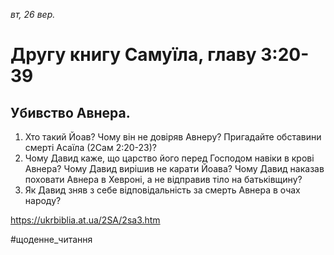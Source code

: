 
_вт, 26 вер._

# Другу книгу Самуїла, главу 3:20-39

## Убивство Авнера.
1. Хто такий Йоав? Чому він не довіряв Авнеру? Пригадайте обставини смерті Асаїла (2Сам 2:20-23)?
2. Чому Давид каже, що царство його перед Господом навіки в крові Авнера? Чому Давид вирішив не карати Йоава? Чому Давид наказав поховати Авнера в Хевроні, а не відправив тіло на батьківщину?
3. Як Давид зняв з себе відповідальність за смерть Авнера в очах народу?

https://ukrbiblia.at.ua/2SA/2sa3.htm 

#щоденне_читання
